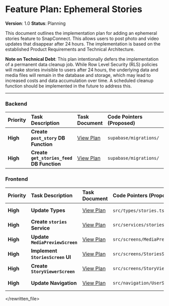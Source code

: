 # Feature Plan: Ephemeral Stories

**Version**: 1.0
**Status**: Planning

This document outlines the implementation plan for adding an ephemeral stories feature to SnapConnect. This allows users to post photo and video updates that disappear after 24 hours. The implementation is based on the established Product Requirements and Technical Architecture.

**Note on Technical Debt**: This plan intentionally defers the implementation of a permanent data cleanup job. While Row Level Security (RLS) policies will make stories invisible to users after 24 hours, the underlying data and media files will remain in the database and storage, which may lead to increased costs and data accumulation over time. A scheduled cleanup function should be implemented in the future to address this.

---

### **Backend**

| Priority | Task Description | Task Document | Code Pointers (Proposed) | Dependencies | Status |
| :--- | :--- |:--- |:--- | :--- | :--- |
| **High** | **Create `post_story` DB Function** | [View Plan](./stories/backend_post_story.md) | `supabase/migrations/` | `stories` Table | ☐ To Do |
| **High** | **Create `get_stories_feed` DB Function** | [View Plan](./stories/backend_get_feed.md) | `supabase/migrations/` | `stories` Table | ☐ To Do |

### **Frontend**

| Priority | Task Description | Task Document | Code Pointers (Proposed) | Dependencies | Status |
| :--- | :--- |:--- |:--- | :--- | :--- |
| **High** | **Update Types** | [View Plan](./stories/frontend_types.md) | `src/types/stories.ts`, `src/types/index.ts` | - | ☐ To Do |
| **High** | **Create `stories` Service** | [View Plan](./stories/frontend_service.md) | `src/services/stories.ts` | Backend Functions | ☐ To Do |
| **High** | **Update `MediaPreviewScreen`** | [View Plan](./stories/frontend_media_preview_screen.md) | `src/screens/MediaPreviewScreen/index.tsx` | `stories` Service | ☐ To Do |
| **High** | **Implement `StoriesScreen` UI** | [View Plan](./stories/frontend_stories_screen.md) | `src/screens/StoriesScreen/index.tsx` | `stories` Service | ☐ To Do |
| **High** | **Create `StoryViewerScreen`** | [View Plan](./stories/frontend_story_viewer_screen.md) | `src/screens/StoryViewerScreen/` | - | ☐ To Do |
| **High**| **Update Navigation** | [View Plan](./stories/frontend_navigation.md) | `src/navigation/UserStack.tsx` | New Screens | ☐ To Do |

</rewritten_file> 